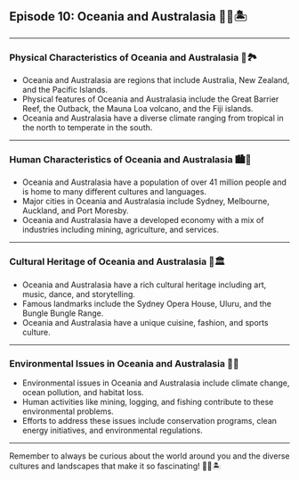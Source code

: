 ## Episode 10: Oceania and Australasia 🌊🐨🏝️

---

### Physical Characteristics of Oceania and Australasia 🗻🏞️

- Oceania and Australasia are regions that include Australia, New Zealand, and the Pacific Islands.
- Physical features of Oceania and Australasia include the Great Barrier Reef, the Outback, the Mauna Loa volcano, and the Fiji islands.
- Oceania and Australasia have a diverse climate ranging from tropical in the north to temperate in the south.

---

### Human Characteristics of Oceania and Australasia 🏙️👥

- Oceania and Australasia have a population of over 41 million people and is home to many different cultures and languages.
- Major cities in Oceania and Australasia include Sydney, Melbourne, Auckland, and Port Moresby.
- Oceania and Australasia have a developed economy with a mix of industries including mining, agriculture, and services.

---

### Cultural Heritage of Oceania and Australasia 🎨🏛️

- Oceania and Australasia have a rich cultural heritage including art, music, dance, and storytelling.
- Famous landmarks include the Sydney Opera House, Uluru, and the Bungle Bungle Range.
- Oceania and Australasia have a unique cuisine, fashion, and sports culture.

---

### Environmental Issues in Oceania and Australasia 🌊🚯

- Environmental issues in Oceania and Australasia include climate change, ocean pollution, and habitat loss.
- Human activities like mining, logging, and fishing contribute to these environmental problems.
- Efforts to address these issues include conservation programs, clean energy initiatives, and environmental regulations.

---

Remember to always be curious about the world around you and the diverse cultures and landscapes that make it so fascinating! 🌊🐨🏝️
